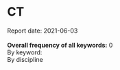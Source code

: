 <h1>CT</h1>Report date: 2021-06-03<br><br><b>Overall frequency of all keywords:</b> 0<br>   By keyword:<br />   By discipline